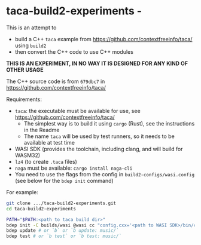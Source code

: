 # taca-build2-experiments - <SUMMARY>

This is an attempt to
- build a C++ `taca` example from https://github.com/contextfreeinfo/taca/ using `build2`
- then convert the C++ code to use C++ modules

**THIS IS AN EXPERIMENT, IN NO WAY IT IS DESIGNED FOR ANY KIND OF OTHER USAGE**

The C++ source code is from `679dbc7` in https://github.com/contextfreeinfo/taca/

Requirements:
 - `taca`: the executable must be available for use, see  https://github.com/contextfreeinfo/taca/
   - The simplest way is to build it using `cargo` (Rust), see the instructions in the Readme
   - The name `taca` will be used by test runners, so it needs to be available at test time
 - WASI SDK (provides the toolchain, including clang, and will build for WASM32)
 - `lz4` (to create `.taca` files)
 - `naga` must be available: `cargo install naga-cli`
 - You need to use the flags from the config in `build2-configs/wasi.config` (see below for the `bdep init` command)

For example:

```bash
git clone .../taca-build2-experiments.git
cd taca-build2-experiments

PATH="$PATH:<path to taca build dir>"
bdep init -C builds/wasi @wasi cc "config.cxx='<path to WASI SDK>/bin/clang++'" config.config.load=./build2-configs/wasi.config
bdep update # or `b` or `b update: music/`
bdep test # or `b test` or `b test: music/`
```

